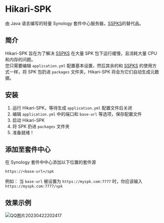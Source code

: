 # Hikari-SPK
由 Java 语言编写的轻量 Synology 套件中心服务器，[SSPKS](https://github.com/jdel/sspks)的替代品。

## 简介

Hikari-SPK 旨在为了解决 [SSPKS](https://github.com/jdel/sspks) 在大量 SPK 包下运行缓慢，且消耗大量 CPU 和内存的问题。  
您只需要编辑 `application.yml` 配置基本设置，然后其余的和 [SSPKS](https://github.com/jdel/sspks) 的使用方式一样，将 SPK 包扔进 `packages` 文件夹，Hikari-SPK 将会为它们自动生成元数据。

## 安装

1. 运行 Hikari-SPK，等待生成 `application.yml` 配置文件后关闭
2. 编辑 `application.yml` 中的端口和 `base-url` 等选项，保存配置文件
3. 启动 Hikari-SPK
4. 将 SPK 扔进 `packages` 文件夹
5. 准备就绪！

## 添加至套件中心

在 Synology 套件中中心添加以下位置的套件源

```
https://<base-url>/spk
```

例如：
当 `base-url` 被设置为 `https://myspk.com:7777` 时，你应该输入 `https://myspk.com:7777/spk`

## 效果示例

![QQ图片20230422202417](https://user-images.githubusercontent.com/30802565/233784596-130146f1-52ea-46da-bca2-2d48288e5770.jpg)
